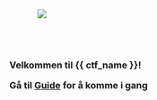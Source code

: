 <div class="row">
    <div class="col-md-6 offset-md-3">
        <img class="w-100 mx-auto d-block" style="max-width: 500px;padding: 50px;padding-top: 14vh;" src="/ctfd/themes/core-beta/static/img/logo.png?d=d8bfb702" />
        <h3 class="text-center">
            <p>Velkommen til {{ ctf_name }}!</p>
            <p>Gå til <a href="/ctfd/guide">Guide</a> for å komme i gang</p>
        </h3>
    </div>
</div>